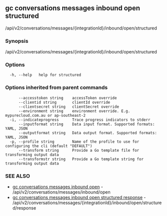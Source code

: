 ## gc conversations messages inbound open structured

/api/v2/conversations/messages/{integrationId}/inbound/open/structured

### Synopsis

/api/v2/conversations/messages/{integrationId}/inbound/open/structured

### Options

```
  -h, --help   help for structured
```

### Options inherited from parent commands

```
      --accesstoken string    accessToken override
      --clientid string       clientId override
      --clientsecret string   clientSecret override
      --environment string    environment override. E.g. mypurecloud.com.au or ap-southeast-2
  -i, --indicateprogress      Trace progress indicators to stderr
      --inputformat string    Data input format. Supported formats: YAML, JSON
      --outputformat string   Data output format. Supported formats: YAML, JSON
  -p, --profile string        Name of the profile to use for configuring the cli (default "DEFAULT")
      --transform string      Provide a Go template file for transforming output data
      --transformstr string   Provide a Go template string for transforming output data
```

### SEE ALSO

* [gc conversations messages inbound open](gc_conversations_messages_inbound_open.html)	 - /api/v2/conversations/messages/inbound/open
* [gc conversations messages inbound open structured response](gc_conversations_messages_inbound_open_structured_response.html)	 - /api/v2/conversations/messages/{integrationId}/inbound/open/structured/response


